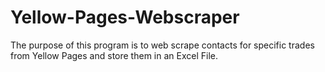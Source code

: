 # Yellow-Pages-Webscraper
The purpose of this program is to web scrape contacts for specific trades from Yellow Pages and store them in an Excel File.
